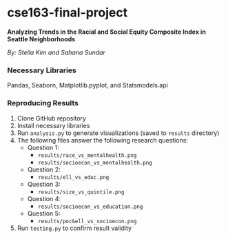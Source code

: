 # cse163-final-project
**Analyzing Trends in the Racial and Social Equity Composite Index in Seattle Neighborhoods**

_By: Stella Kim and Sahana Sundar_

### Necessary Libraries
Pandas, Seaborn, Matplotlib.pyplot, and Statsmodels.api

### Reproducing Results
1. Clone GitHub repository
2. Install necessary libraries
3. Run `analysis.py` to generate visualizations (saved to `results` directory)
4. The following files answer the following research questions:
    - Question 1: 
      - `results/race_vs_mentalhealth.png`
      - `results/socioecon_vs_mentalhealth.png`
    - Question 2: 
      - `results/ell_vs_educ.png`
    - Question 3:
      - `results/size_vs_quintile.png`
    - Question 4: 
      - `results/socioecon_vs_education.png`
    - Question 5:
      - `results/poc&ell_vs_socioecon.png`
5. Run `testing.py` to confirm result validity
